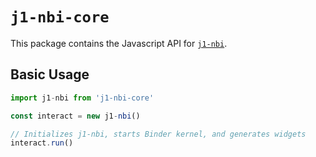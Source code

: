 # `j1-nbi-core`

This package contains the Javascript API for [`j1-nbi`][nbi].

[nbi]: https://github.com/SamLau95/j1-nbi

## Basic Usage

```javascript
import j1-nbi from 'j1-nbi-core'

const interact = new j1-nbi()

// Initializes j1-nbi, starts Binder kernel, and generates widgets
interact.run()
```
